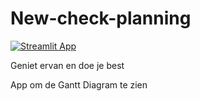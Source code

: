 # New-check-planning


[![Streamlit App](https://static.streamlit.io/badges/streamlit_badge_black_white.svg)](https://kaspertak-new-check-planning-interfacecode12-z82n7b.streamlit.app/)

Geniet ervan en doe je best

App om de Gantt Diagram te zien
